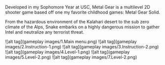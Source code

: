 Developed in my Sophomore Year at USC, Metal Gear is a multilevel 2D shooter game based off one my favorite childhood games: Metal Gear Solid.

From the hazardous environment of the Kalahari desert to the sub zero climate of the Alps, Snake embarks on a highly dangerous mission to gather Intel and neutralize any terrorist threat.

![alt tag](gameplay images/1.Main menu.png)
![alt tag](gameplay images/2.Instruction-1.png)
![alt tag](gameplay images/3.Instruction-2.png)
![alt tag](gameplay images/4.Level-1.png)
![alt tag](gameplay images/5.Level-2.png)
![alt tag](gameplay images/7.Level-2.png)

